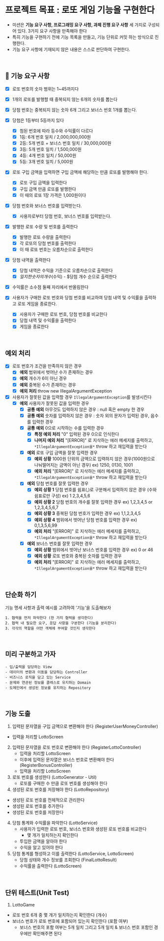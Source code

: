 # 프로젝트 목표 : 로또 게임 기능을 구현한다  

- 미션은 **기능 요구 사항, 프로그래밍 요구 사항, 과제 진행 요구 사항** 세 가지로 구성되어 있다. 3가지 요구 사항을 만족해야 한다 
- 특히 기능을 구현하기 전에 기능 목록을 만들고, 기능 단위로 커밋 하는 방식으로 진행한다.
- 기능 요구 사항에 기재되지 않은 내용은 스스로 판단하여 구현한다.

<br>

## 🚀 기능 요구 사항

- [x] 로또 번호의 숫자 범위는 1~45까지다
- [x] 1개의 로또를 발행할 때 중복되지 않는 6개의 숫자를 뽑는다 
- [x] 당첨 번호는 중복되지 않는 숫자 6개 그리고 보너스 번호 1개를 뽑는다.

- [x] 당첨은 1등부터 5등까지 있다
    - [x] 첨된 번호에 따라 등수와 수익률이 다르다  
    - [x] 1등: 6개 번호 일치 / 2,000,000,000원
    - [x] 2등: 5개 번호 + 보너스 번호 일치 / 30,000,000원
    - [x] 3등: 5개 번호 일치 / 1,500,000원
    - [x] 4등: 4개 번호 일치 / 50,000원
    - [x] 5등: 3개 번호 일치 / 5,000원

- [x] 로또 구입 금액을 입력하면 구입 금액에 해당하는 만큼 로또를 발행해야 한다.
  - [x] 로또 구입 금액을 입력한다
  - [x] 구입 금액 만큼 로또를 발행한다 
  - [x] 이 때의 로또 1장 가격은 1,000원이다

- [x] 당첨 번호와 보너스 번호를 입력받는다.
  - [x] 사용자로부터 당첨 번호, 보너스 번호를 입력받는다.
- [x] 발행한 로또 수량 및 번호를 출력한다
  - [x] 발행한 로또 수량을 출력한다
  - [x] 각 로또의 당첨 번호를 출력한다
  - [x] 이 때 로또 번호는 오름차순으로 출력한다
- [x] 당첨 내역을 출력한다 
  - [x] 당첨 내역은 수익을 기준으로 오름차순으로 출력한다 
  - [x] $일치한 숫자의 개수 ($수익) - $당첨 개수 순으로 출력한다
- [x] 수익률은 소수점 둘째 자리에서 반올림한다 

- [x] 사용자가 구매한 로또 번호와 당첨 번호를 비교하여 당첨 내역 및 수익률을 출력하고 로또 게임을 종료한다.
  - [x] 사용자가 구매한 로또 번호, 당첨 번호를 비교한다
  - [x] 당첨 내역 및 수익률을 출력한다
  - [x] 게임을 종료한다

<br>

## 예외 처리

- [x] 로또 번호가 조건을 만족하지 않은 경우
  - [x] **예외** 범위에서 벗어난 수가 존재하는 경우
  - [x] **예외** 개수가 6이 아닌 경우
  - [x] **예외** 중복된 수가 존재하는 경우
  - [x] **예외 처리** throw new IllegalArgumentException

- [x] 사용자가 잘못된 값을 입력할 경우 `IllegalArgumentException`를 발생시킨다
  - [x] **예외** 사용자가 잘못된 값을 입력한 경우 
    - [x] **공통 예외** 아무것도 입력하지 않은 경우 : null 혹은 empty 한 경우
    - [x] **공통 예외** 숫자를 입력하지 않은 경우 : 숫자 외의 문자가 입력된 경우, 음수를 입력한 경우
    - [x] **공통 예외** 0으로 시작하는 수를 입력한 경우
      - [x] **특정 예외 처리** "0" 입력된 경우 0으로 인식한다  
      - [x] **나머지 예외 처리** "[ERROR]" 로 지삭하는 에러 메세지를 출력하고, `*IllegalArgumentException을*` throw 하고 재입력을 받는다
    
    - [x] **예외** 로또 구입 금액을 잘못 입력한 경우
      - [x] **예외 상황** 1000원 단위의 금액으로 입력하지 않은 경우(1000원으로 나눠떨어지는 금액이 아닌 경우) ex) 1250, 0130, 1001
      - [x] **예외 처리** "[ERROR]" 로 지삭하는 에러 메세지를 출력하고, `*IllegalArgumentException을*` throw 하고 재입력을 받는다
    
    - [x] **예외** 당첨 번호를 잘못 입력한 경우 
      - [x] **예외 상황 1** 당첨 번호를 쉼표(,)로 구분해서 입력하지 않은 경우 (수와 쉼표로만 구성) ex) 1 2,3,4,5,6
      - [x] **예외 상황 2** 당첨 번호의 개수를 잘못 입력한 경우 ex) 1,2,3,4,5 or 1,2,3,4,5,6,7
      - [x] **예외 상황 3** 중복된 당첨 번호가 입력한 경우 ex) 1,1,2,3,4,5
      - [x] **예외 상황 4** 범위에서 벗어난 당첨 번호를 입력한 경우 ex) 0,1,3,5,6,99
      - [x] **예외 처리** "[ERROR]" 로 지삭하는 에러 메세지를 출력하고, `*IllegalArgumentException을*` throw 하고 재입력을 받는다
    
    - [x] **예외** 보너스 번호를 잘못 입력한 경우
      - [x] **예외 상황** 범위에서 벗어난 보너스 번호를 입력한 경우 ex) 0 or 46
      - [x] **예외 상황** 로또 번호와 중복된 숫자를 입력한 경우
      - [x] **예외 처리** "[ERROR]" 로 지삭하는 에러 메세지를 출력하고, `*IllegalArgumentException을*` throw 하고 재입력을 받는다

<br>

## 단순화 하기 
기능 명세 사항과 출력 예시를 고려하여 '기능'을 도출해보자

```
1. 협력을 먼저 파악한다 (한 가지 협력을 생각한다)
2. 협력 내 필요한 요구, 응답 사항을 구분한다 (기능을 분리한다)
3. 각각의 역할을 어떤 객체에 부여할 것인지 생각한다
```

<br>

## 미리 구분하고 가자
```
- 입/출력을 담당하는 View
- 데이터의 변환과 이동을 담당하는 Controller
- 비즈니스 로직을 담고 있는 Service
- 문제와 연관된 정보를 클래스로 유지하는 Domain
- 도메인에서 생성된 정보를 유지하는 Repository
```

<br>

## 기능 도출
1. 입력된 문자열을 구입 금액으로 변환해야 한다 (RegisterUserMoneyController)
  - 입력을 처리할 LottoScreen
2. 입력된 문자열을 로또 번호로 변환해야 한다 (RegisterLottoController)
   - 입력을 처리할 LottoScreen
   - 이후에 입력된 문자열은 보너스 번호로 변환해야 한다(RegisterBonusController)
   - 입력을 처리할 LottoScreen
3. 로또 번호를 생성한다 (LottoGenerator - Util)
   - 로또를 구매한 수 만큼 로또 번호를 생성해야 한다
4. 생성된 로또 번호를 저장해야 한다 (LottoRepository)
  - 생성된 로또 번호를 전체적으로 관리한다
  - 생성된 로또 번호를 추가한다
  - 생성된 로또 번호를 저장한다
4. 당첨 통계와 수익률을 파악한다 (LottoService)
   - 사용자가 입력한 로또 번호, 보너스 번호와 생성된 로또 번호를 비교한다
     - 몇 개가 일치하는지 확인한다 
   - 투입한 금액을 알아야 한다
   - 수익을 알고 있어야 한다
5. 당첨 통계를 형성하고 이를 출력한다 (LottoService, LottoScreen)
   - 당첨 상태와 개수 정보를 조회한다 (FinalLottoResult) 
   - 수익률을 출력한다 (LottoScreen)

<br>

## 단위 테스트(Unit Test)

1. LottoGame
- 로또 번호 6개 중 몇 개가 일치하는지 확인한다 (개수)
- 보너스 번호가 로또 번호에 포함되어 있는지 확인한다 (포함 여부)
  - 보너스 번호의 포함 여부는 5개 일치 그리고 5개 일치 & 보너스 번호 포함인 경우에만 확인해주면 된다 

